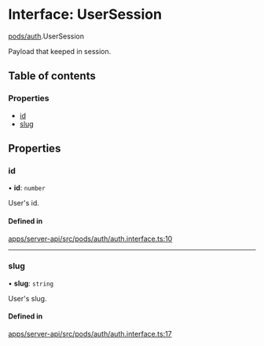 # Interface: UserSession

[pods/auth](../modules/pods_auth.md).UserSession

Payload that keeped in session.

## Table of contents

### Properties

- [id](pods_auth.UserSession.md#id)
- [slug](pods_auth.UserSession.md#slug)

## Properties

### <a id="id" name="id"></a> id

• **id**: `number`

User's id.

#### Defined in

[apps/server-api/src/pods/auth/auth.interface.ts:10](https://github.com/brickdoc/brickdoc/blob/master/apps/server-api/src/pods/auth/auth.interface.ts#L10)

---

### <a id="slug" name="slug"></a> slug

• **slug**: `string`

User's slug.

#### Defined in

[apps/server-api/src/pods/auth/auth.interface.ts:17](https://github.com/brickdoc/brickdoc/blob/master/apps/server-api/src/pods/auth/auth.interface.ts#L17)
